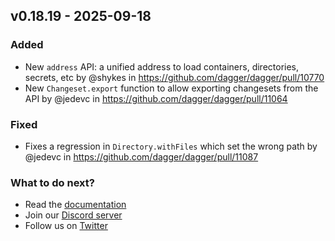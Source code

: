 ## v0.18.19 - 2025-09-18

### Added
- New `address` API: a unified address to load containers, directories, secrets, etc by @shykes in https://github.com/dagger/dagger/pull/10770
- New `Changeset.export` function to allow exporting changesets from the API by @jedevc in https://github.com/dagger/dagger/pull/11064

### Fixed
- Fixes a regression in `Directory.withFiles` which set the wrong path by @jedevc in https://github.com/dagger/dagger/pull/11087

### What to do next?
- Read the [documentation](https://docs.dagger.io)
- Join our [Discord server](https://discord.gg/dagger-io)
- Follow us on [Twitter](https://twitter.com/dagger_io)

